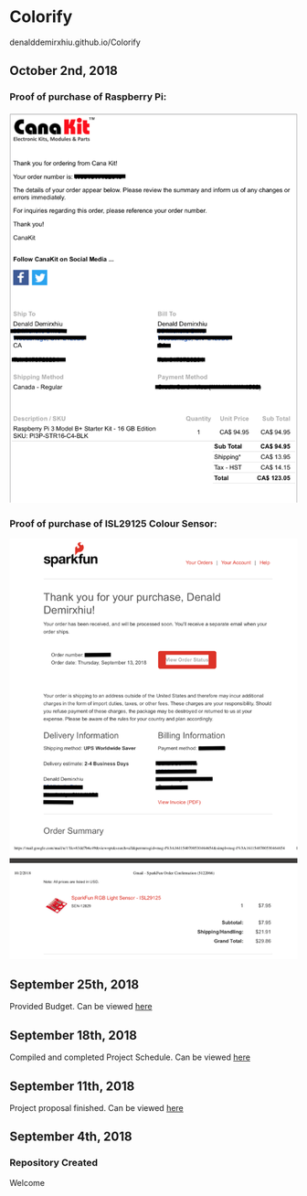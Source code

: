 # Colorify
denalddemirxhiu.github.io/Colorify

## October 2nd, 2018
  ### Proof of purchase of Raspberry Pi:
  ![Raspberry Pi Proof of Purchase](https://github.com/denalddemirxhiu/Colorify/blob/master/Documentation/Raspberry%20Pi%20Proof%20of%20Purchase.png)
  
  ### Proof of purchase of ISL29125 Colour Sensor:
  ![ISL29125 Colour Sensor Proof of Purchase](https://github.com/denalddemirxhiu/Colorify/blob/master/Documentation/RBG%20Color%20Sensor%20ISL29125%20Proof%20of%20Purchase.png)

## September 25th, 2018
  Provided Budget. Can be viewed [here](https://github.com/denalddemirxhiu/Colorify/blob/master/Documentation/Colorify%20Budget.xlsx)

## September 18th, 2018
  Compiled and completed Project Schedule. Can be viewed [here](https://github.com/denalddemirxhiu/Colorify/blob/master/Documentation/Capstone%20Gantt%20Schedule.mpp)
  
## September 11th, 2018 
  Project proposal finished. Can be viewed [here](https://github.com/denalddemirxhiu/Colorify/blob/master/Documentation/ProjectProposalDenaldDemirxhiu.xlsx)

## September 4th, 2018
### Repository Created
  Welcome
